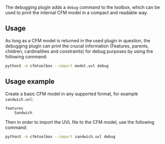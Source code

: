 The debugging plugin adds a `debug` command to the toolbox, which can be used to print the internal CFM model in a compact and readable way.

## Usage

As long as a CFM model is returned in the used plugin in question, the debugging plugin can print the crucial information (Features, parents, children, cardinalities and constraints) for debug purposes by using the following command:

```bash
python3 -m cfmtoolbox --import model.uvl debug
```

## Usage example

Create a basic CFM model in any supported format, for example `sandwich.uvl`:

```uvl
features
    Sandwich
```

Then in order to import the UVL file to the CFM model, use the following command:

```bash
python3 -m cfmtoolbox --import sandwich.uvl debug
```
